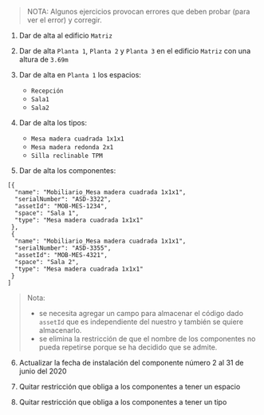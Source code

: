 
> NOTA: Algunos ejercicios provocan errores que deben probar (para ver el error) y corregir.


1. Dar de alta al edificio `Matriz`


2. Dar de alta `Planta 1`, `Planta 2` y `Planta 3` en el edificio `Matriz` con una altura de `3.69m`


3. Dar de alta en `Planta 1` los espacios: 
    - `Recepción`
    - `Sala1`
    - `Sala2`


4. Dar de alta los tipos: 
    - `Mesa madera cuadrada 1x1x1`
    - `Mesa madera redonda 2x1`
    - `Silla reclinable TPM`


5. Dar de alta los componentes: 
```
[{
  "name": "Mobiliario_Mesa madera cuadrada 1x1x1",
  "serialNumber": "ASD-3322",
  "assetId": "MOB-MES-1234",
  "space": "Sala 1",
  "type": "Mesa madera cuadrada 1x1x1"
 },
 {
  "name": "Mobiliario_Mesa madera cuadrada 1x1x1",
  "serialNumber": "ASD-3355",
  "assetId": "MOB-MES-4321",
  "space": "Sala 2",
  "type": "Mesa madera cuadrada 1x1x1"
 }
]
```

> Nota:
> - se necesita agregar un campo para almacenar el código dado `assetId` que es independiente del nuestro y también se quiere almacenarlo.
> - se elimina la restricción de que el nombre de los componentes no pueda repetirse porque se ha decidido que se admite.

6. Actualizar la fecha de instalación del componente número 2 al 31 de junio del 2020

7. Quitar restricción que obliga a los componentes a tener un espacio

8. Quitar restricción que obliga a los componentes a tener un tipo

